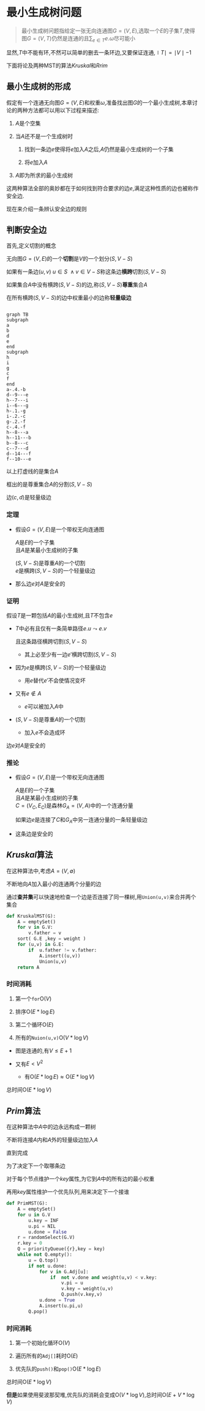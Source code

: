 # 最小生成树问题

>最小生成树问题指给定一张无向连通图$G = (V,E)$,选取一个$E$的子集$T$,使得图$G = (V,T)$仍然是连通的且$\sum_{e \in T}{e.\omega}$尽可能小

显然,$T$中不能有环,不然可以简单的删去一条环边,又要保证连通,$\mid T \mid = \mid V \mid -1$

下面将论及两种MST的算法$Kruskal$和$Rrim$

## 最小生成树的形成

假定有一个连通无向图$G = (V,E)$和权重$\omega$,准备找出图$G$的一个最小生成树,本章讨论的两种方法都可以用以下过程来描述:

1. $A$是个空集

2. 当$A$还不是一个生成树时

    1. 找到一条边$e$使得将$e$加入$A$之后,$A$仍然是最小生成树的一个子集

    2. 将$e$加入$A$

3. $A$即为所求的最小生成树

这两种算法全部的奥妙都在于如何找到符合要求的边$e$,满足这种性质的边也被称作安全边.

现在来介绍一条辨认安全边的规则

## 判断安全边

首先,定义切割的概念

无向图$G = (V,E)$的一个**切割**是$V$的一个划分$(S,V-S)$

如果有一条边$(u,v) \ u \in S \ \land v \in V-S$称这条边**横跨**切割$(S,V-S)$

如果集合$A$中没有横跨$(S,V-S)$的边,称$(S,V-S)$**尊重**集合$A$

在所有横跨$(S,V-S)$的边中权重最小的边称**轻量级边**

```mermaid

graph TB
subgraph 
a
b
d
e
end
subgraph 
h
i
g
c
f
end
a-.4.-b
d--9---e
h--7---i
i--6---g
h-.1.-g
i-.2.-c
g-.2.-f
c-.4.-f
h--8---a
h--11---b
b--8---c
c--7---d
d--14---f
f--10---e
```

以上打虚线的是集合$A$

框出的是尊重集合$A$的分割$(S,V-S)$

边$(c,d)$是轻量级边
### 定理

- 假设$G = (V,E)$是一个带权无向连通图

    $A$是$E$的一个子集  
    且$A$是某最小生成树的子集
    
    $(S,V-S)$是尊重$A$的一个切割  
    $e$是横跨$(S,V-S)$的一个轻量级边

- 那么边$e$对$A$是安全的

### 证明

假设$T$是一颗包括$A$的最小生成树,且$T$不包含$e$

- $T$中必有且仅有一条简单路径$e.u \leadsto e.v$

    且这条路径横跨切割$(S,V-S)$

    - 其上必至少有一边$e'$横跨切割$(S,V-S)$

- 因为$e$是横跨$(S,V-S)$的一个轻量级边

    - 用$e$替代$e'$不会使情况变坏

- 又有$e \notin A$

    - $e$可以被加入$A$中

- $(S,V-S)$是尊重$A$的一个切割  

    - 加入$e$不会造成环

边$e$对$A$是安全的

### 推论

- 假设$G = (V,E)$是一个带权无向连通图

    $A$是$E$的一个子集  
    且$A$是某最小生成树的子集  
    $C=(V_C,E_C)$是森林$G_A = (V,A)$中的一个连通分量
    
    如果边$e$是连接了$C$和$G_A$中另一连通分量的一条轻量级边
    
- 这条边是安全的

## $Kruskal$算法

在这种算法中,考虑$A = ( V , \emptyset )$

不断地向$A$加入最小的连通两个分量的边

通过**查并集**可以快速地检查一个边是否连接了同一棵树,用`Union(u,v)`来合并两个集合

```python
def KruskalMST(G):
    A = emptySet()
    for v in G.V:
        v.father = v
    sort( G.E ,key = weight )
    for (u,v) in G.E:
        if  u.father != v.father:
            A.insert((u,v))
            Union(u,v)
    return A
```
### 时间消耗

1. 第一个`for`$\mathrm{O}(V)$

2. 排序$\mathrm{O}(E*\log{E})$

3. 第二个循环$\mathrm{O}(E)$

4. 所有的`Nuion(u,v)`$\mathrm{O}(V*\log{V})$

- 图是连通的,有$V \le E + 1$

- 又有$E < V^2$

    - 有$\mathrm{O}(E*\log{E}) \approx \mathrm{O}(E*\log{V})$

总时间$\mathrm{O}(E*\log{V})$

## $Prim$算法

在这种算法中$A$中的边永远构成一颗树

不断将连接$A$内和$A$外的轻量级边加入$A$

直到完成

为了决定下一个取哪条边

对于每个节点维护一个$key$属性,为它到$A$中的所有边的最小权重

再用$key$属性维护一个优先队列,用来决定下一个接谁

```python
def PrimMST(G):
    A = emptySet()
    for u in G.V
        u.key = INF
        u.pi = NIL
        u.done = False
    r = randomSelect(G.V)
    r.key = 0
    Q = priorityQueue({r},key = key)
    while not Q.empty():
        u = Q.top()
        if not u.done:
            for v in G.Adj[u]:
                if  not v.done and weight(u,v) < v.key:
                    v.pi = u
                    v.key = weight(u,v)
                    Q.push(v.key,v)
            u.done = True
            A.insert(u.pi,u)
        Q.pop()
```

### 时间消耗

1. 第一个初始化循环$\mathrm{O}(V)$

2. 遍历所有的`Adj[]`耗时$\mathrm{O}(E)$

3. 优先队的`push()`和`pop()`$\mathrm{O}(E*\log{E})$

总时间$\mathrm{O}(E*\log{V})$

**但是**如果使用斐波那契堆,优先队的消耗会变成$\mathrm{O}(V*\log{V})$,总时间$\mathrm{O}(E + V*\log{V})$